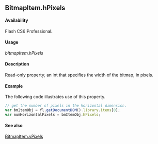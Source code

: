 ## BitmapItem.hPixels

#### Availability

Flash CS6 Professional.

#### Usage

*bitmapItem.hPixels*

#### Description

Read-only property; an int that specifies the width of the bitmap, in pixels.

#### Example

The following code illustrates use of this property.

```javascript
// get the number of pixels in the horizontal dimension. 
var bmItemObj = fl.getDocumentDOM().library.items[0]; 
var numHorizontalPixels = bmItemObj.hPixels;
```

#### See also

[BitmapItem.vPixels](../BitmapItem_object/BitmapItem14.md)
